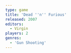 ```yaml
---
type: game
title: 'Dead ''n'' Furious'
released: 2007
editors: 
  - Virgin
players: 2
genres:
  - 'Gun Shooting'
---
```

